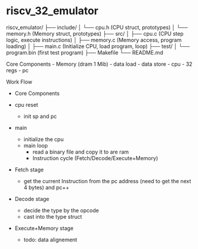 # riscv_32_emulator
riscv_emulator/
├── include/
│   └── cpu.h           (CPU struct, prototypes)
│   └── memory.h        (Memory struct, prototypes)
├── src/
│   ├── cpu.c           (CPU step logic, execute instructions)
│   ├── memory.c        (Memory access, program loading)
│   ├── main.c          (Initialize CPU, load program, loop)
├── test/
│   └── program.bin     (first test program)
├── Makefile
└── README.md

Core Components
    - Memory (dram 1 Mib)
        - data load
        - data store
    - cpu 
        - 32 regs
        - pc
    
Work Flow
- Core Components
- cpu reset
    - init sp and pc
- main 
    - initialize  the cpu
    - main loop 
        -  read a binary file and copy it to are ram
        - Instruction cycle (Fetch/Decode/Execute+Memory)
            
- Fetch stage
    - get the current Instruction from the  pc address (need to get the next 4 bytes) and pc++ 
    
- Decode stage
    - decide the type by the opcode
    - cast into the type struct
    
- Execute+Memory stage
    - todo: data alignement

